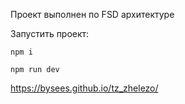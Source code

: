 Проект выполнен по FSD архитектуре

Запустить проект:

`npm i`

`npm run dev`

https://bysees.github.io/tz_zhelezo/
